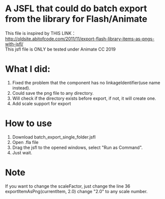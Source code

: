 # A JSFL that could do batch export from the library for Flash/Animate

This file is inspired by THIS LINK：http://oldsite.abitofcode.com/2011/11/export-flash-library-items-as-pngs-with-jsfl/<br/>
This jsfl file is ONLY be tested under Animate CC 2019

# What I did:
1) Fixed the problem that the component has no linkageIdentifier(use name instead).
2) Could save the png file to any directory.
3) Will check if the directory exists before export, if not, it will create one.
4) Add scale support for export

# How to use
1) Download batch_export_single_folder.jsfl
2) Open .fla file
3) Drag the jsfl to the opened windows, select "Run as Command".
4) Just wait.

# Note
If you want to change the scaleFactor, just change the line 36
exportItemAsPng(currentItem, 2.0)
change "2.0" to any scale number.

